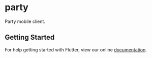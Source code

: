 # party

Party mobile client.

## Getting Started

For help getting started with Flutter, view our online
[documentation](http://flutter.io/).
